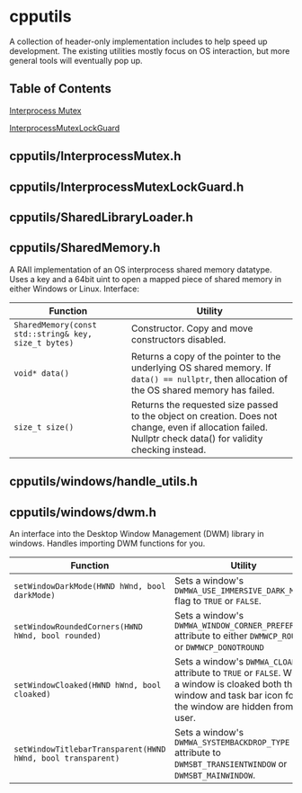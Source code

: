 # cpputils

A collection of header-only implementation includes to help speed up development. The existing utilities mostly focus on OS interaction, but more general tools will eventually pop up.

## Table of Contents

[Interprocess Mutex](#cpputils/interprocesmutexh)

[InterprocessMutexLockGuard](#cpputils/interpocessmutexlockguardh)

## cpputils/InterprocessMutex.h

## cpputils/InterprocessMutexLockGuard.h

## cpputils/SharedLibraryLoader.h

## cpputils/SharedMemory.h

A RAII implementation of an OS interprocess shared memory datatype. Uses a key and a 64bit uint to open a mapped piece of shared memory in either Windows or Linux. Interface:

| Function                                                 | Utility                                                                                                                                                      |
|----------------------------------------------------------|--------------------------------------------------------------------------------------------------------------------------------------------------------------|
| ```SharedMemory(const std::string& key, size_t bytes)``` | Constructor. Copy and move constructors disabled.                                                                                                            |
| ```void* data()```                                       | Returns a copy of the pointer to the underlying OS shared memory. If ```data() == nullptr```, then allocation of the OS shared memory has failed.            |
| ```size_t size()```                                      | Returns the requested size passed to the object on creation. Does not change, even if allocation failed. Nullptr check data() for validity checking instead. |

## cpputils/windows/handle_utils.h

## cpputils/windows/dwm.h

An interface into the Desktop Window Management (DWM) library in windows. Handles importing DWM functions for you.

| Function                                                        | Utility                                                                                                                                                                       |
| --------------------------------------------------------------- | ----------------------------------------------------------------------------------------------------------------------------------------------------------------------------- |
| ```setWindowDarkMode(HWND hWnd, bool darkMode)```               | Sets a window's ```DWMWA_USE_IMMERSIVE_DARK_MODE``` flag to ```TRUE``` or ```FALSE```.                                                                                        |
| ```setWindowRoundedCorners(HWND hWnd, bool rounded)```          | Sets a window's ```DWMWA_WINDOW_CORNER_PREFERENCE``` attribute to either ```DWMWCP_ROUND``` or ```DWMWCP_DONOTROUND```                                                        |
| ```setWindowCloaked(HWND hWnd, bool cloaked)```                 | Sets a window's ```DWMWA_CLOAK``` attribute to ```TRUE``` or ```FALSE```. When a window is cloaked both the window and task bar icon for the window are hidden from the user. |
| ```setWindowTitlebarTransparent(HWND hWnd, bool transparent)``` | Sets a window's ```DWMWA_SYSTEMBACKDROP_TYPE``` attribute to ```DWMSBT_TRANSIENTWINDOW``` or ```DWMSBT_MAINWINDOW```.                                                         |
